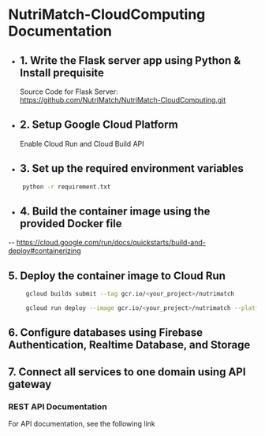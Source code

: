 # NutriMatch-CloudComputing Documentation

- ## 1. Write the Flask server app using Python & Install prequisite
  Source Code for Flask Server:
  https://github.com/NutriMatch/NutriMatch-CloudComputing.git
 
- ## 2. Setup Google Cloud Platform
  Enable Cloud Run and Cloud Build API
 
- ## 3. Set up the required environment variables
```sh
    python -r requirement.txt
```

- ## 4. Build the container image using the provided Docker file
-- https://cloud.google.com/run/docs/quickstarts/build-and-deploy#containerizing

## 5. Deploy the container image to Cloud Run
```sh
     gcloud builds submit --tag gcr.io/<your_project>/nutrimatch
```
```sh
     gcloud run deploy --image gcr.io/<your_project>/nutrimatch --platform managed
```
## 6. Configure databases using Firebase Authentication, Realtime Database, and Storage

## 7. Connect all services to one domain using API gateway
### REST API Documentation
For API documentation, see the following link
